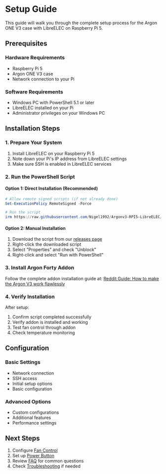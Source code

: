 # Setup Guide

This guide will walk you through the complete setup process for the Argon ONE V3 case with LibreELEC on Raspberry Pi 5.

## Prerequisites

### Hardware Requirements
- Raspberry Pi 5
- Argon ONE V3 case
- Network connection to your Pi

### Software Requirements
- Windows PC with PowerShell 5.1 or later
- LibreELEC installed on your Pi
- Administrator privileges on your Windows PC

## Installation Steps

### 1. Prepare Your System

1. Install LibreELEC on your Raspberry Pi 5
2. Note down your Pi's IP address from LibreELEC settings
3. Make sure SSH is enabled in LibreELEC services

### 2. Run the PowerShell Script

#### Option 1: Direct Installation (Recommended)
```powershell
# Allow remote signed scripts (if not already done)
Set-ExecutionPolicy RemoteSigned -Force

# Run the script
irm https://raw.githubusercontent.com/Nigel1992/Argonv3-RPI5-LibreELEC/main/argonv3.ps1 | iex
```

#### Option 2: Manual Installation
1. Download the script from our [releases page](../releases)
2. Right-click the downloaded script
3. Select "Properties" and check "Unblock"
4. Right-click and select "Run with PowerShell"

### 3. Install Argon Forty Addon

Follow the complete addon installation guide at:
[Reddit Guide: How to make the Argon V3 work flawlessly](https://www.reddit.com/r/libreELEC/comments/1hxsc2a/guide_how_to_make_the_argon_v3_work_flawlessly/)

### 4. Verify Installation

After setup:
1. Confirm script completed successfully
2. Verify addon is installed and working
3. Test fan control through addon
4. Check temperature monitoring

## Configuration

### Basic Settings
- Network connection
- SSH access
- Initial setup options
- Basic configuration

### Advanced Options
- Custom configurations
- Additional features
- Performance settings

## Next Steps

1. Configure [Fan Control](Fan-Control.md)
2. Set up [Power Button](Power-Button.md)
3. Review [FAQ](FAQ.md) for common questions
4. Check [Troubleshooting](Troubleshooting.md) if needed 